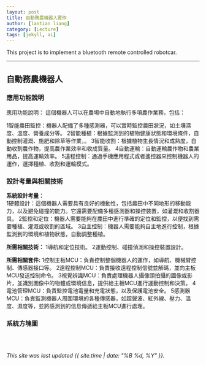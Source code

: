 ```yaml
---
layout: post
title: 自動務農機器人實作
author: [lantian liang]
category: [Lecture]
tags: [jekyll, ai]
---
```


This project is to implement a bluetooth remote controlled robotcar.

---
## 自動務農機器人



### 應用功能說明
應用功能說明：
這個機器人可以在農場中自動地執行多項農作業務，包括：

1智能農田監控：機器人配備了多種感測器，可以實時監控農田狀況，如土壤濕度、溫度、營養成分等。
2智能種植：根據監測到的植物健康狀態和環境條件，自動控制灌溉、施肥和除草等作業，。
3智能收割：根據植物生長情況和成熟度，自動收割農作物，提高農作業效率和收成質量。
4自動運輸：自動運輸農作物和農業用品，提高運輸效率。
5遠程控制：通過手機應用程式或者遙控器來控制機器人的運作，選擇種植、收割和運輸模式。



### 設計考量與相關技術
**系統設計考量：**<br>
1硬體設計：這個機器人需要具有良好的機動性，包括農田中不同地形的移動能力，以及避免碰撞的能力。它還需要配備多種感測器和操控裝置，如灌溉和收割器具。
2監控和定位：機器人需要能夠在農田中進行準確的定位和監控，以便找到需要種植、灌溉或收割的區域。
3自主控制：機器人需要能夠自主地進行控制，根據監測到的環境和植物狀態，自動調整種植。

**所需相關技術：**
1導航和定位技術。
2運動控制、碰撞偵測和操控裝置設計。

**所需相關套件:**
1控制主板MCU：負責控制整個機器人的運作，如導航、機械臂控制、傳感器接口等。
2遠程控制MCU：負責接收遠程控制信號並解碼，並向主板MCU發送控制命令。
3視覺辨識MCU：負責處理機器人攝像頭拍攝的圖像或影片，並識別圖像中的物體或環境信息，提供給主板MCU進行運動控制和決策。
4電池管理MCU：負責監控電池電量和充電狀態，以及保護電池安全。
5感測器MCU：負責監測機器人周圍環境的各種傳感器，如超聲波、紅外線、壓力、溫度、濕度等，並將感測到的信息傳遞給主板MCU進行處理。

### 系統方塊圖


<br>
<br>

*This site was last updated {{ site.time | date: "%B %d, %Y" }}.*


